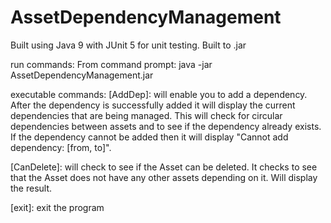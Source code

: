 # AssetDependencyManagement

Built using Java 9 with JUnit 5 for unit testing.
Built to .jar

run commands:
From command prompt: java -jar AssetDependencyManagement.jar

executable commands:
[AddDep]: will enable you to add a dependency. After the dependency is successfully
added it will display the current dependencies that are being managed. This will check
for circular dependencies between assets and to see if the dependency already exists.
If the dependency cannot be added then it will display "Cannot add dependency: [from, to]".

[CanDelete]: will check to see if the Asset can be deleted. It checks to see that the Asset
does not have any other assets depending on it. Will display the result.

[exit]: exit the program